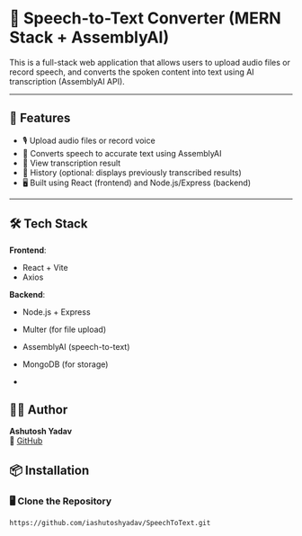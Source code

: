 # 🎤 Speech-to-Text Converter (MERN Stack + AssemblyAI)

This is a full-stack web application that allows users to upload audio files or record speech, and converts the spoken content into text using AI transcription (AssemblyAI API).

---

## 🚀 Features

- 🎙️ Upload audio files or record voice
- 🤖 Converts speech to accurate text using AssemblyAI
- 📜 View transcription result
- 📂 History (optional: displays previously transcribed results)
- 🖥️ Built using React (frontend) and Node.js/Express (backend)

---

## 🛠️ Tech Stack

**Frontend**:
- React + Vite
- Axios

**Backend**:
- Node.js + Express
- Multer (for file upload)
- AssemblyAI (speech-to-text)
- MongoDB  (for storage)

- 
## 🙋‍♂️ Author

**Ashutosh Yadav**  
🔗 [GitHub](https://github.com/iashutoshyadav)  

## 📦 Installation
### 🖥️ Clone the Repository

```bash
https://github.com/iashutoshyadav/SpeechToText.git

